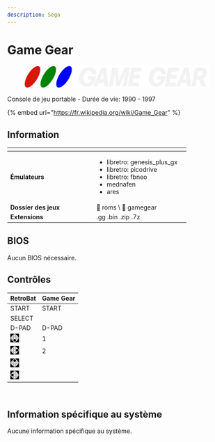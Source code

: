 ```yaml
---
description: Sega
---
```


# Game Gear

<div align="left">

<figure><picture><source srcset="https://raw.githubusercontent.com/fabricecaruso/es-theme-carbon/91d85c7849cc550b0cac4e75cb8e0923d3b61b5e/art/logos/gamegear-w.svg" media="(prefers-color-scheme: dark)"><img src="https://raw.githubusercontent.com/fabricecaruso/es-theme-carbon/52ff37c9e265587d006945a2ba695b5a962b3a3d/art/logos/gamegear.svg" alt=""></picture><figcaption></figcaption></figure>

</div>

Console de jeu portable - Durée de vie: 1990 - 1997

{% embed url="https://fr.wikipedia.org/wiki/Game_Gear" %}

## Information

<table data-header-hidden><thead><tr><th width="184"></th><th></th><th data-hidden></th></tr></thead><tbody><tr><td><strong>Émulateurs</strong></td><td><ul><li>libretro: genesis_plus_gx</li><li>libretro: picodrive</li><li>libretro: fbneo</li><li>mednafen</li><li>ares</li></ul></td><td></td></tr><tr><td><strong>Dossier des jeux</strong></td><td><span data-gb-custom-inline data-tag="emoji" data-code="1f4c1">📁</span> roms \ <span data-gb-custom-inline data-tag="emoji" data-code="1f4c2">📂</span> gamegear</td><td></td></tr><tr><td><strong>Extensions</strong></td><td>.gg .bin .zip .7z</td><td></td></tr></tbody></table>

## BIOS

Aucun BIOS nécessaire.

## Contrôles

| RetroBat                                                                           | Game Gear |
| ---------------------------------------------------------------------------------- | --------- |
| START                                                                              | START     |
| SELECT                                                                             |           |
| D-PAD                                                                              | D-PAD     |
| ![A](<../../../../.gitbook/assets/image (19).png>)                                 | 1         |
| ![B](<../../../../.gitbook/assets/image (6).png>)                                  | 2         |
| <img src="../../../../.gitbook/assets/image (34).png" alt="" data-size="original"> |           |
| <img src="../../../../.gitbook/assets/image (32).png" alt="" data-size="line">     |           |

<div align="left">

<figure><img src="https://i.imgur.com/d31al0e.png" alt=""><figcaption></figcaption></figure>

</div>

## Information spécifique au système

Aucune information spécifique au système.
